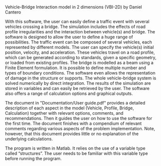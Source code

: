 Vehicle-Bridge Interaction model in 2 dimensions (VBI-2D) by Daniel Cantero

With this software, the user can easily define a traffic event with several vehicles crossing a bridge. The simulation includes the effects of road profile irregularities and the interaction between vehicle(s) and bridge. The software is designed to allow the user to define a huge range of possibilities. The traffic event can be composed of several vehicles, each represented by different models. The user can specify the vehicle(s) initial position, velocity, and acceleration. These vehicles travel on a road profile, which can be generated according to standards, given a specific geometry, or loaded from existing profiles. The bridge is modelled as a beam using a Finite Element formulation. It is possible to define multiple number and types of boundary conditions. The software even allows the representation of damage in the structure or supports. The whole vehicle-bridge system is solved numerically by direct integration. The results of the simulation are stored in variables and can easily be retrieved by the user. The software also offers a range of calculation options and graphical outputs.

The document in "Documentation/User guide.pdf" provides a detailed description of each aspect in the model (Vehicle, Profile, Bridge, Calculation) together with relevant options, comments, and recommendations. Then it guides the user on how to use the software for the first time. The document finishes with a compendium of relevant comments regarding various aspects of the problem implementation. Note, however, that this document provides little or no explanation of the underlying calculations.

The program is written in Matlab. It relies on the use of a variable type called “structures”. The user needs to be familiar with this variable type before running the program.
